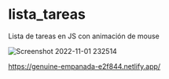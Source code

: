 # lista_tareas
Lista de tareas en JS con animación de mouse


![Screenshot 2022-11-01 232514](https://user-images.githubusercontent.com/34925442/199385130-7c770edd-dc6d-4410-ba55-ac2cc0b6c044.jpg)

https://genuine-empanada-e2f844.netlify.app/
